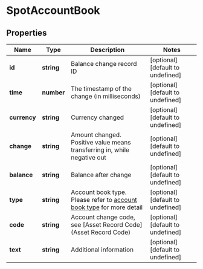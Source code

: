 # SpotAccountBook

## Properties

Name | Type | Description | Notes
------------ | ------------- | ------------- | -------------
**id** | **string** | Balance change record ID | [optional] [default to undefined]
**time** | **number** | The timestamp of the change (in milliseconds) | [optional] [default to undefined]
**currency** | **string** | Currency changed | [optional] [default to undefined]
**change** | **string** | Amount changed. Positive value means transferring in, while negative out | [optional] [default to undefined]
**balance** | **string** | Balance after change | [optional] [default to undefined]
**type** | **string** | Account book type.  Please refer to [account book type](#accountbook-type) for more detail | [optional] [default to undefined]
**code** | **string** | Account change code, see [Asset Record Code] (Asset Record Code) | [optional] [default to undefined]
**text** | **string** | Additional information | [optional] [default to undefined]

